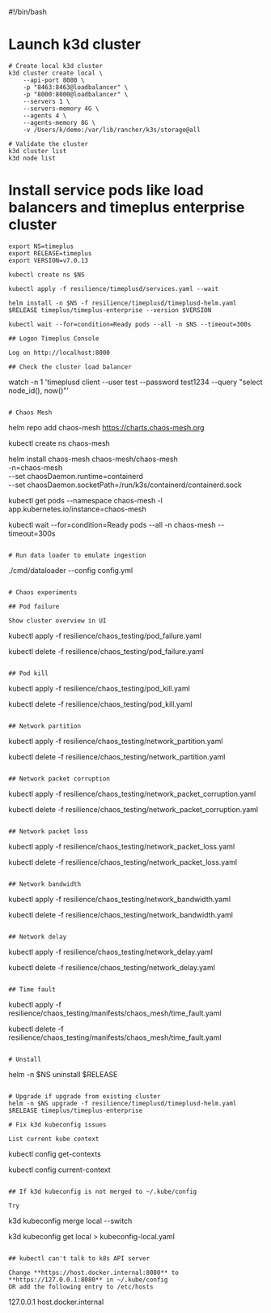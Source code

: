 #!/bin/bash

# Launch k3d cluster

```
# Create local k3d cluster
k3d cluster create local \
    --api-port 8080 \
    -p "8463:8463@loadbalancer" \
    -p "8000:8000@loadbalancer" \
    --servers 1 \
    --servers-memory 4G \
    --agents 4 \
    --agents-memory 8G \
    -v /Users/k/demo:/var/lib/rancher/k3s/storage@all

# Validate the cluster
k3d cluster list
k3d node list 
```

# Install service pods like load balancers and timeplus enterprise cluster

```
export NS=timeplus
export RELEASE=timeplus
export VERSION=v7.0.13

kubectl create ns $NS

kubectl apply -f resilience/timeplusd/services.yaml --wait

helm install -n $NS -f resilience/timeplusd/timeplusd-helm.yaml $RELEASE timeplus/timeplus-enterprise --version $VERSION

kubectl wait --for=condition=Ready pods --all -n $NS --timeout=300s

## Logon Timeplus Console

Log on http://localhost:8000

## Check the cluster load balancer

```
watch -n 1 'timeplusd client --user test --password test1234 --query "select node_id(), now()"'  
```

# Chaos Mesh

```
helm repo add chaos-mesh https://charts.chaos-mesh.org

kubectl create ns chaos-mesh

helm install chaos-mesh chaos-mesh/chaos-mesh \
-n=chaos-mesh \
--set chaosDaemon.runtime=containerd \
--set chaosDaemon.socketPath=/run/k3s/containerd/containerd.sock

kubectl get pods --namespace chaos-mesh -l app.kubernetes.io/instance=chaos-mesh 

kubectl wait --for=condition=Ready pods --all -n chaos-mesh --timeout=300s
```

# Run data loader to emulate ingestion

```
./cmd/dataloader --config config.yml   
```

# Chaos experiments

## Pod failure

Show cluster overview in UI

```
kubectl apply -f resilience/chaos_testing/pod_failure.yaml

kubectl delete -f resilience/chaos_testing/pod_failure.yaml
```

## Pod kill

```
kubectl apply -f resilience/chaos_testing/pod_kill.yaml

kubectl delete -f resilience/chaos_testing/pod_kill.yaml
```

## Network partition

```
kubectl apply -f resilience/chaos_testing/network_partition.yaml

kubectl delete -f resilience/chaos_testing/network_partition.yaml
```

## Network packet corruption 

```
kubectl apply -f resilience/chaos_testing/network_packet_corruption.yaml

kubectl delete -f resilience/chaos_testing/network_packet_corruption.yaml
```

## Network packet loss

```
kubectl apply -f resilience/chaos_testing/network_packet_loss.yaml

kubectl delete -f resilience/chaos_testing/network_packet_loss.yaml
```

## Network bandwidth

```
kubectl apply -f resilience/chaos_testing/network_bandwidth.yaml

kubectl delete -f resilience/chaos_testing/network_bandwidth.yaml
```

## Network delay

```
kubectl apply -f resilience/chaos_testing/network_delay.yaml

kubectl delete -f resilience/chaos_testing/network_delay.yaml
```

## Time fault

```
kubectl apply -f resilience/chaos_testing/manifests/chaos_mesh/time_fault.yaml

kubectl delete -f resilience/chaos_testing/manifests/chaos_mesh/time_fault.yaml
```

# Unstall

```
helm -n $NS uninstall $RELEASE
```

# Upgrade if upgrade from existing cluster 
helm -n $NS upgrade -f resilience/timeplusd/timeplusd-helm.yaml $RELEASE timeplus/timeplus-enterprise

# Fix k3d kubeconfig issues

List current kube context

```
kubectl config get-contexts

kubectl config current-context
```

## If k3d kubeconfig is not merged to ~/.kube/config

Try 

```
k3d kubeconfig merge local --switch

k3d kubeconfig get local > kubeconfig-local.yaml
```

## kubectl can't talk to k8s API server

Change **https://host.docker.internal:8080** to **https://127.0.0.1:8080** in ~/.kube/config
OR add the following entry to /etc/hosts 

```
127.0.0.1 host.docker.internal 
```
